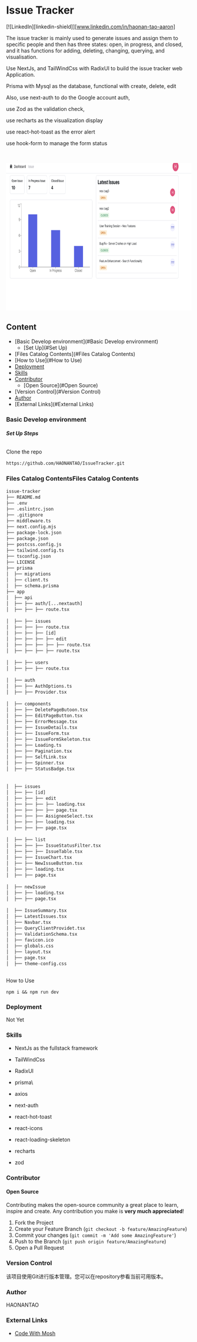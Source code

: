 # Issue Tracker
[![LinkedIn][linkedin-shield]][www.linkedin.com/in/haonan-tao-aaron]

The issue tracker is mainly used to generate issues and assign them to specific people and then has three states: open, in progress, and closed, and it has functions for adding, deleting, changing, querying, and visualisation.



Use NextJs, and TailWindCss with RadixUI to build the issue tracker web Application.

Prisma with Mysql as the database, functional with create, delete, edit

Also, use next-auth to do the Google account auth,

use Zod as the validation check,

use recharts as the visualization display

use react-hot-toast as the error alert

use hook-form to manage the form status




<br />

<p align="center">
  <a href="https://github.com/shaojintian/Best_README_template/">
    <img src="Home.png" alt="Logo" width="900" height="400">
  </a>


</p>




## Content

- [Basic Develop environment](#Basic Develop environment)
  - [Set Up](#Set Up)
- [Files Catalog Contents](#Files Catalog Contents)
- [How to Use](#How to Use)
- [Deployment](#Deployment)
- [Skills](#Skills)
- [Contributor](#Contributor)
  - [Open Source](#Open Source)
- [Version Control](#Version Control)
- [Author](#Author)
- [External Links](#External Links)

### Basic Develop environment



###### **Set Up Steps**

Clone the repo

```sh
https://github.com/HAONANTAO/IssueTracker.git
```



### Files Catalog ContentsFiles Catalog Contents



```
issue-tracker
├── README.md
├── .env
├── .eslintrc.json
├── .gitignore
├── middleware.ts
├── next.config.mjs
├── package-lock.json
├── package.json
├── postcss.config.js
├── tailwind.config.ts
├── tsconfig.json
├── LICENSE
├── prisma
│  ├── migrations
│  ├── client.ts
│  ├── schema.prisma
├── app
│  ├── api
│  ├── ├── auth/[...nextauth]
│  ├── ├── ├── route.tsx

│  ├── ├── issues
│  ├── ├── ├── route.tsx
│  ├── ├── ├── [id]
│  ├── ├── ├── ├── edit
│  ├── ├── ├── ├── ├── route.tsx
│  ├── ├── ├── ├── route.tsx

│  ├── ├── users
│  ├── ├── ├── route.tsx

│  ├── auth
│  ├── ├── AuthOptions.ts
│  ├── ├── Provider.tsx

│  ├── components
│  ├── ├── DeletePageButoon.tsx
│  ├── ├── EditPageButton.tsx
│  ├── ├── ErrorMessage.tsx
│  ├── ├── IssueDetails.tsx
│  ├── ├── IssueForm.tsx
│  ├── ├── IssueFormSkeleton.tsx
│  ├── ├── Loading.ts
│  ├── ├── Pagination.tsx
│  ├── ├── SelfLink.tsx
│  ├── ├── Spinner.tsx
│  ├── ├── StatusBadge.tsx


│  ├── issues
│  ├── ├── [id]
│  ├── ├── ├── edit
│  ├── ├── ├── ├── loading.tsx
│  ├── ├── ├── ├── page.tsx
│  ├── ├── ├── AssigneeSelect.tsx
│  ├── ├── ├── loading.tsx
│  ├── ├── ├── page.tsx

│  ├── ├── list
│  ├── ├── ├── IssueStatusFilter.tsx
│  ├── ├── ├── IssueTable.tsx
│  ├── ├── IssueChart.tsx
│  ├── ├── NewIssueButton.tsx
│  ├── ├── loading.tsx
│  ├── ├── page.tsx

│  ├── newIssue
│  ├── ├── loading.tsx
│  ├── ├── page.tsx

│  ├── IssueSummary.tsx
│  ├── LatestIssues.tsx
│  ├── Navbar.tsx
│  ├── QueryClientProvidet.tsx
│  ├── ValidationSchema.tsx
│  ├── favicon.ico
│  ├── globals.css
│  ├── layout.tsx
│  ├── page.tsx
│  ├── theme-config.css


```

How to Use

```
npm i && npm run dev
```



### Deployment

Not Yet



### Skills

- NextJs as the fullstack framework

- TailWindCss 

- RadixUI

- prisma\

- axios

- next-auth

- react-hot-toast

- react-icons

- react-loading-skeleton

- recharts

- zod

  

### Contributor



#### Open Source

Contributing makes the open-source community a great place to learn, inspire and create. Any contribution you make is **very much appreciated**!

1. Fork the Project
2. Create your Feature Branch (`git checkout -b feature/AmazingFeature`)
3. Commit your changes (`git commit -m 'Add some AmazingFeature'`)
4. Push to the Branch (`git push origin feature/AmazingFeature`)
5. Open a Pull Request

### Version Control

该项目使用Git进行版本管理。您可以在repository参看当前可用版本。



### Author

HAONANTAO



### External Links


- [Code With Mosh](#https://members.codewithmosh.com/courses/nextjs-projects-issue-tracker/lectures/49642701)

  


<!-- links -->

